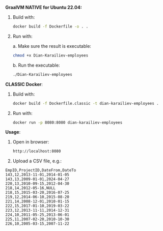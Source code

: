 
**GraalVM NATIVE for Ubuntu 22.04:** 

1. Build with:

    ```bash
    docker build -f Dockerfile -o . .
    ```
2. Run with:

   a. Make sure the result is executable: 
    ```bash
    chmod +x Dian-Karailiev-employees
    ```
   b. Run the executable:
    ```bash
    ./Dian-Karailiev-employees
    ```

**CLASSIC Docker**:

1. Build with:

    ```bash
    docker build -f Dockerfile.classic -t dian-karailiev-employees .
    ```

2. Run with:

    ```bash
    docker run -p 8080:8080 dian-karailiev-employees
    ```

**Usage**:

1. Open in browser:

    ```bash
    http://localhost:8080
    ```
2. Upload a CSV file, e.g.:

```CSV
EmpID,ProjectID,DateFrom,DateTo
143,12,2013-11-01,2014-01-05
143,13,2009-01-01,2024-04-27
220,13,2010-09-15,2012-04-30
218,14,2012-05-16,NULL
218,15,2015-03-20,2016-07-25
219,12,2014-06-10,2015-08-20
221,14,2008-12-01,2010-01-15
222,15,2017-01-10,2019-03-22
223,12,2013-11-11,2014-12-31
224,10,2011-05-25,2013-06-01
225,11,2007-02-20,2010-10-30
226,10,2005-03-15,2007-11-22
```
